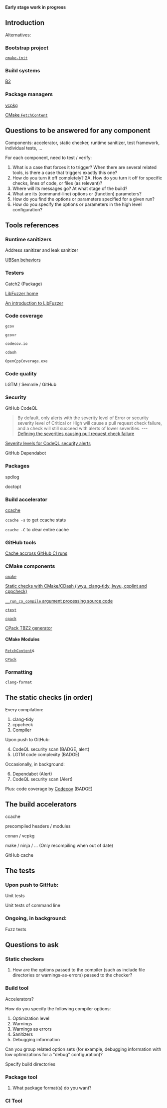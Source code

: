**Early stage work in progress**

## Introduction

Alternatives:

### Bootstrap project

[`cmake-init`](https://github.com/friendlyanon/cmake-init)


### Build systems

[B2](https://www.bfgroup.xyz/b2/)

### Package managers

[vcpkg](https://github.com/microsoft/vcpkg)

[CMake `FetchContent`](https://cmake.org/cmake/help/latest/module/FetchContent.html)

## Questions to be answered for any component

Components: accelerator, static checker, runtime sanitizer, test
framework, individual tests, ...

For each component, need to test / verify:

1. What is a case that forces it to trigger?  When there are several
   related tools, is there a case that triggers exactly this one?
2. How do you turn it off completely?
2A. How do you turn it off for specific checks, lines of code, or
   files (as relevant)?
3. Where will its messages go? At what stage of the build?
4. What are its (command-line) options or (function) parameters?
5. How do you find the options or parameters specified for a given
   run?
6. How do you specify the options or parameters in the high level configuration?

## Tools references

### Runtime sanitizers

Address sanitizer and leak sanitizer

[UBSan behaviors](https://clang.llvm.org/docs/UndefinedBehaviorSanitizer.html#ubsan-checks)

### Testers

Catch2 (Package)

[LibFuzzer home](https://llvm.org/docs/LibFuzzer.html)

[An introduction to LibFuzzer](https://www.moritz.systems/blog/an-introduction-to-llvm-libfuzzer/)

### Code coverage

`gcov`

`gcovr`

`codecov.io`

`cdash`

`OpenCppCoverage.exe`

### Code quality

LGTM / Semmle / GitHub

### Security

GitHub CodeQL

> By default, only alerts with the severity level of Error or security
> severity level of Critical or High will cause a pull request check
> failure, and a check will still succeed with alerts of lower
> severities.
> ---[Defining the severities causing pull request check failure](https://docs.github.com/en/code-security/code-scanning/automatically-scanning-your-code-for-vulnerabilities-and-errors/configuring-code-scanning#defining-the-severities-causing-pull-request-check-failure)

[Severity levels for CodeQL security alerts](https://github.blog/changelog/2021-07-19-codeql-code-scanning-new-severity-levels-for-security-alerts/)

GitHub Dependabot

### Packages

spdlog

doctopt

### Build accelerator

[ccache](https://ccache.dev/)

`ccache -s` to get ccache stats

`ccache -C` to clear entire cache

### GitHub tools

[Cache accross GitHub CI runs](https://docs.github.com/en/actions/using-workflows/caching-dependencies-to-speed-up-workflows)

### CMake components

[`cmake`](https://cmake.org/cmake/help/latest/manual/cmake.1.html)

[Static checks with CMake/CDash (iwyu, clang-tidy, lwyu, cpplint and cppcheck)](https://www.kitware.com/static-checks-with-cmake-cdash-iwyu-clang-tidy-lwyu-cpplint-and-cppcheck/)

[`__run_co_compile` argument processing source code](https://github.com/Kitware/CMake/blob/master/Source/cmcmd.cxx)

[`ctest`](https://cmake.org/cmake/help/latest/manual/ctest.1.html)

[`cpack`](https://cmake.org/cmake/help/latest/manual/cpack.1.html)

[CPack TBZ2 generator](https://cmake.org/cmake/help/latest/cpack_gen/archive.html)

#### CMake Modules

[`FetchContent`](https://cmake.org/cmake/help/latest/module/FetchContent.html)s

[`CPack`](https://cmake.org/cmake/help/latest/module/CPack.html)

### Formatting

`clang-format`

## The static checks (in order)

Every compilation:

1. clang-tidy
2. cppcheck
3. Compiler

Upon push to GitHub:

4. CodeQL security scan (BADGE, alert)
5. LGTM code complexity (BADGE)

Occasionally, in background:

6. Dependabot (Alert)
7. CodeQL security scan (Alert)

Plus: code coverage by [Codecov](https://codecov.io) (BADGE)

## The build accelerators

ccache

precompiled headers / modules

conan / vcpkg

make / ninja / ... (Only recompiling when out of date)

GitHub cache

## The tests

### Upon push to GitHub:

Unit tests

Unit tests of command line

### Ongoing, in background:

Fuzz tests

## Questions to ask

### Static checkers

1. How are the options passed to the compiler (such as include file
   directories or warnings-as-errors) passed to the checker?

### Build tool

Accelerators?

How do you specify the following compiler options:

1. Optimization level
2. Warnings
3. Warnings as errors
4. Sanitizers
5. Debugging information

Can you group related option sets (for example, debugging information
with low optimizations for a "debug" configuration)?

Specify build directories

### Package tool

1. What package format(s) do you want?

### CI Tool
